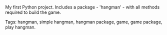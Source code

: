 My first Python project. Includes a package - 'hangman' - with all methods required to build the game.

Tags: hangman, simple hangman, hangman package, game, game package, play hangman.
